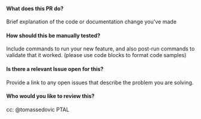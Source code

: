 #### What does this PR do?
Brief explanation of the code or documentation change you've made

#### How should this be manually tested?
Include commands to run your new feature, and also post-run commands to validate that it worked. (please use code blocks to format code samples)

#### Is there a relevant Issue open for this?
Provide a link to any open issues that describe the problem you are solving.

#### Who would you like to review this?
cc: @tomassedovic PTAL
